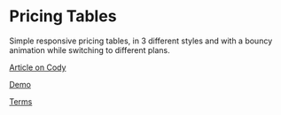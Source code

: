 Pricing Tables
=========

Simple responsive pricing tables, in 3 different styles and with a bouncy animation while switching to different plans.

[Article on Cody](http://codyhouse.co/gem/pricing-tables/)

[Demo](http://codyhouse.co/demo/pricing-tables/index.html)
 
[Terms](http://codyhouse.co/terms/)
